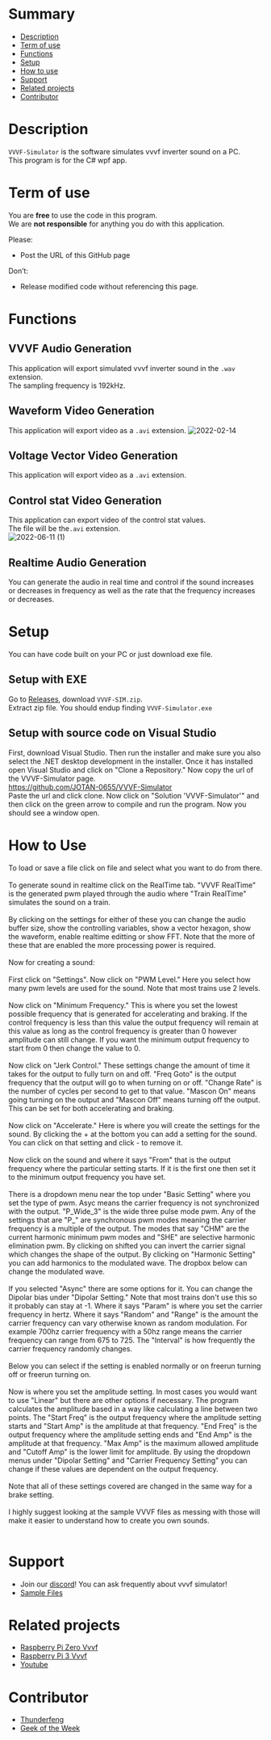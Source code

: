 # Summary
  - [Description](#description)
  - [Term of use](#term-of-use)
  - [Functions](#functions)
  - [Setup](#setup)
  - [How to use](#how-to-use)
  - [Support](#support)
  - [Related projects](#related-projects)
  - [Contributor](#contributor)

# Description
`VVVF-Simulator` is the software simulates vvvf inverter sound on a PC.<br>
This program is for the C# wpf app.<br>

# Term of use
You are **free** to use the code in this program.<br>
We are **not responsible** for anything you do with this application.<br>

Please:<br>
- Post the URL of this GitHub page<br>

Don’t:<br>
- Release modified code without referencing this page.<br>

# Functions
## VVVF Audio Generation
This application will export simulated vvvf inverter sound in the `.wav` extension.<br>
The sampling frequency is 192kHz.<br>

## Waveform Video Generation
This application will export video as a `.avi` extension.
![2022-02-14](https://user-images.githubusercontent.com/77259842/153803020-6615bcce-22a6-4839-b919-ea114dc12d03.png)

## Voltage Vector Video Generation
This application will export video as a `.avi` extension.

## Control stat Video Generation
This application can export video of the control stat values.<br>
The file will be the`.avi` extension. <br>
![2022-06-11 (1)](https://user-images.githubusercontent.com/77259842/173188884-72a1290a-6d7b-4354-88e4-cecfa5d0d424.png)

## Realtime Audio Generation
You can generate the audio in real time and control if the sound increases or decreases in frequency as well as the rate that the frequency increases or decreases. <br>

# Setup
You can have code built on your PC or just download exe file.<br>
## Setup with EXE
Go to [Releases](https://github.com/JOTAN-0655/VVVF-Simulator/releases), download `VVVF-SIM.zip`.<br>
Extract zip file. You should endup finding `VVVF-Simulator.exe`<br>

## Setup with source code on Visual Studio
First, download Visual Studio. Then run the installer and make sure you also select the .NET desktop development in the installer. Once it has installed open Visual Studio and click on "Clone a Repository." Now copy the url of the VVVF-Simulator page.
<br>
https://github.com/JOTAN-0655/VVVF-Simulator
<br>
Paste the url and click clone. Now click on "Solution 'VVVF-Simulator'" and then click on the green arrow to compile and run the program. Now you should see a window open.
<br>

# How to Use
To load or save a file click on file and select what you want to do from there.
<br>
<br>
To generate sound in realtime click on the RealTime tab. "VVVF RealTime" is the generated pwm played through the audio where "Train RealTime" simulates the sound on a train.
<br>
<br>
By clicking on the settings for either of these you can change the audio buffer size, show the controlling variables, show a vector hexagon, show the waveform, enable realtime editting or show FFT. Note that the more of these that are enabled the more processing power is required.
<br>
<br>
Now for creating a sound:
<br>
<br>
First click on "Settings". Now click on "PWM Level." Here you select how many pwm levels are used for the sound. Note that most trains use 2 levels. 
<br>
<br>
Now click on "Minimum Frequency." This is where you set the lowest possible frequency that is generated for accelerating and braking. If the control frequency is less than this value the output frequency will remain at this value as long as the control frequency is greater than 0 however amplitude can still change. If you want the minimum output frequency to start from 0 then change the value to 0.
<br>
<br>
Now click on "Jerk Control." These settings change the amount of time it takes for the output to fully turn on and off. "Freq Goto" is the output frequency that the output will go to when turning on or off. "Change Rate" is the number of cycles per second to get to that value. "Mascon On" means going turning on the output and "Mascon Off" means turning off the output. This can be set for both accelerating and braking.
<br>
<br>
Now click on "Accelerate." Here is where you will create the settings for the sound. By clicking the + at the bottom you can add a setting for the sound. You can click on that setting and click - to remove it. 
<br>
<br>
Now click on the sound and where it says "From" that is the output frequency where the particular setting starts. If it is the first one then set it to the minimum output frequency you have set.
<br>
<br>
There is a dropdown menu near the top under "Basic Setting" where you set the type of pwm. Asyc means the carrier frequency is not synchronized with the output. "P_Wide_3" is the wide three pulse mode pwm. Any of the settings that are "P_" are synchronous pwm modes meaning the carrier frequency is a multiple of the output. The modes that say "CHM" are the current harmonic minimum pwm modes and "SHE" are selective harmonic elimination pwm. By clicking on shifted you can invert the carrier signal which changes the shape of the output. By clicking on "Harmonic Setting" you can add harmonics to the modulated wave. The dropbox below can change the modulated wave.
<br>
<br>
If you selected "Async" there are some options for it. You can change the Dipolar bias under "Dipolar Setting." Note that most trains don't use this so it probably can stay at -1. Where it says "Param" is where you set the carrier frequency in hertz. Where it says "Random" and "Range" is the amount the carrier frequency can vary otherwise known as random modulation. For example 700hz carrier frequency with a 50hz range means the carrier frequency can range from 675 to 725. The "Interval" is how frequently the carrier frequency randomly changes.
<br>
<br>
Below you can select if the setting is enabled normally or on freerun turning off or freerun turning on.
<br>
<br>
Now is where you set the amplitude setting. In most cases you would want to use "Linear" but there are other options if necessary. The program calculates the amplitude based in a way like calculating a line between two points. The "Start Freq" is the output frequency where the amplitude setting starts and "Start Amp" is the amplitude at that frequency. "End Freq" is the output frequency where the amplitude setting ends and "End Amp" is the amplitude at that frequency. "Max Amp" is the maximum allowed amplitude and "Cutoff Amp" is the lower limit for amplitude. By using the dropdown menus under "Dipolar Setting" and "Carrier Frequency Setting" you can change if these values are dependent on the output frequency.
<br>
<br>
Note that all of these settings covered are changed in the same way for a brake setting. 
<br>
<br>
I highly suggest looking at the sample VVVF files as messing with those will make it easier to understand how to create you own sounds.
<br>
<br>

# Support
- Join our [discord](https://discord.gg/SQr2tXJgVq)! You can ask frequently about vvvf simulator!
- [Sample Files](https://github.com/JOTAN-0655/VVVF-Simulator/releases/download/1.6.0.0/yaml_samples.zip)

# Related projects
 - [Raspberry Pi Zero Vvvf](https://github.com/JOTAN-0655/RPi-Zero-VVVF)
 - [Raspberry Pi 3 Vvvf](https://github.com/JOTAN-0655/RPi-3-VVVF)
 - [Youtube](https://www.youtube.com/channel/UCdo7fDodYWO29-Q_0G1S59g)

# Contributor
 - [Thunderfeng](https://github.com/Leifengfengfeng)
 - [Geek of the Week](https://github.com/geekotw)
